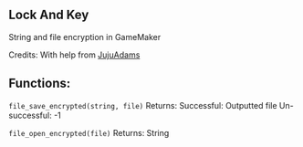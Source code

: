 ## Lock And Key
String and file encryption in GameMaker

Credits:
With help from [JujuAdams](https://github.com/JujuAdams)

## Functions:
`file_save_encrypted(string, file)`
Returns: 
  Successful: Outputted file
  Un-successful: -1

`file_open_encrypted(file)`
Returns: String
